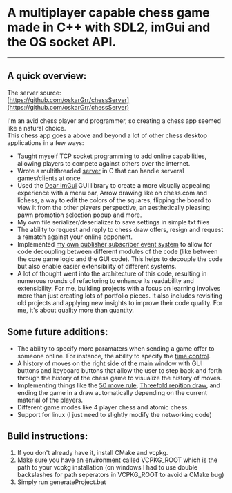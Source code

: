 
# A multiplayer capable chess game made in C++ with SDL2, imGui and the OS socket API.

---

## A quick overview:

The server source:\
[https://github.com/oskarGrr/chessServer](https://github.com/oskarGrr/chessServer)

I'm an avid chess player and programmer, so creating a chess app seemed like a natural choice.\
This chess app goes a above and beyond a lot of other chess desktop applications in a few ways:

* Taught myself TCP socket programming to add online capabilities, allowing players to compete against others over the internet.
* Wrote a multithreaded [server](https://github.com/oskarGrr/chessServer) in C that can handle serveral games/clients at once.
* Used the [Dear ImGui](https://github.com/ocornut/imgui) GUI library to create a more visually appealing experience with a menu bar, Arrow drawing like on chess.com and lichess, a way to edit the colors of the squares, flipping the board to view it from the other players perspective, an aesthetically pleasing pawn promotion selection popup and more.
* My own file serializer/deserializer to save settings in simple txt files
* The ability to request and reply to chess draw offers, resign and request a rematch against your online opponent.
* Implemented [my own publisher subscriber event system](https://github.com/oskarGrr/EventSystem) to allow for code decoupling between different modules of the code (like between the core game logic and the GUI code). This helps to decouple the code but also enable easier extensibility of different systems.
* A lot of thought went into the architecture of this code, resulting in numerous rounds of refactoring to enhance its readability and extensibility. For me, building projects with a focus on learning involves more than just creating lots of portfolio pieces. It also includes revisiting old projects and applying new insights to improve their code quality. For me, it's about quality more than quantity.

## Some future additions:
* The ability to specify more paramaters when sending a game offer to someone online. For instance, the ability to specify the [time control](https://www.chess.com/blog/RussBell/time-controls-everything-you-wanted-to-know).
* A history of moves on the right side of the main window with GUI buttons and keyboard buttons that allow the user to step back and forth through the history of the chess game to visualize the history of moves.
* Implementing things like the [50 move rule](https://en.wikipedia.org/wiki/Fifty-move_rule), [Threefold repition draw](https://en.wikipedia.org/wiki/Threefold_repetition), and ending the game in a draw automatically depending on the current material of the players.
* Different game modes like 4 player chess and atomic chess.
* Support for linux (I just need to slightly modify the networking code)

## Build instructions:
1) If you don't already have it, install CMake and vcpkg.
2) Make sure you have an environment called VCPKG_ROOT which is the path to your vcpkg installation 
    (on windows I had to use double backslashes for path seperators in VCPKG_ROOT to avoid a CMake bug)
3) Simply run generateProject.bat